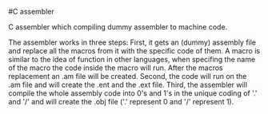 #C assembler

C assembler which compiling dummy assembler to machine code.

The assembler works in three steps:
First, it gets an (dummy) assembly file and replace all the macros from it with the specific code of them.
A macro is similar to the idea of function in other languages, when specifing the name of the macro the code inside the macro will run.
After the macros replacement an .am file will be created.
Second, the code will run on the .am file and will create the .ent and the .ext file. 
Third, the assembler will compile the whole assembly code into 0's and 1's in the unique coding of '.' and '/' and will create the .obj file ('.' represent 0 and '/' represent 1).
